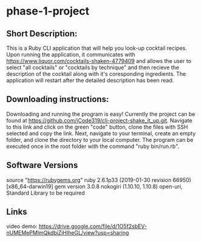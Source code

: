 # phase-1-project
## Short Description:
This is a Ruby CLI application that will help you look-up cocktail recipes. Upon running the application, it communicates with https://www.liquor.com/cocktails-shaken-4779409 and allows the user to select "all cocktails" or "cocktails by technique" and then recieve the description of the cocktail along with it's coresponding ingredients. The application will restart after the detailed description has been read.

## Downloading instructions: 
Downloading and running the program is easy!  Currently the project can be found at https://github.com/jCode319/cli-project-shake_it_up.git.  Navigate to this link and click on the green "code" button, clone the files with SSH selected and copy the link.  Next, navigate to your terminal, create an empty folder, and clone the directory to your local computer.  The program can be executed once in the root folder with the command "ruby bin/run.rb".

## Software Versions
source "https://rubygems.org"
ruby 2.6.1p33 (2019-01-30 revision 66950) [x86_64-darwin19]
gem version 3.0.8
nokogiri (1.10.10, 1.10.8)
open-uri, Standard Library to be required

## Links
video demo: https://drive.google.com/file/d/1O5f2sbEV-nUMEMePMlmQkdbiZjHIheGL/view?usp=sharing
